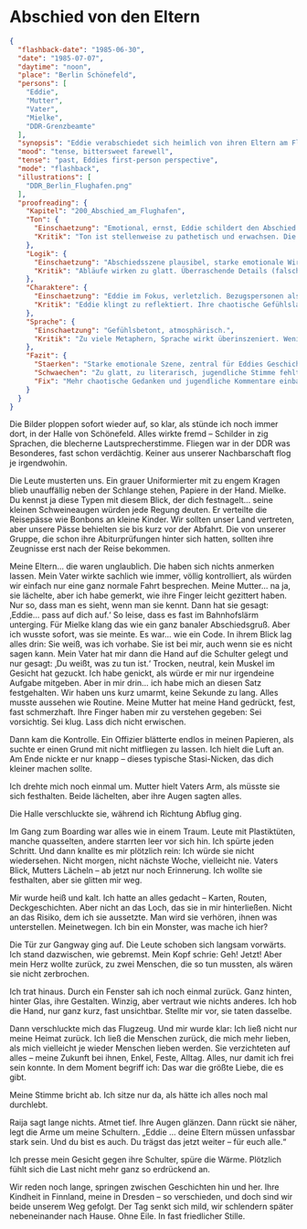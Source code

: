 # Abschied von den Eltern

```json
{
  "flashback-date": "1985-06-30",
  "date": "1985-07-07",
  "daytime": "noon",
  "place": "Berlin Schönefeld",
  "persons": [
    "Eddie",
    "Mutter",
    "Vater",
    "Mielke",
    "DDR-Grenzbeamte"
  ],
  "synopsis": "Eddie verabschiedet sich heimlich von ihren Eltern am Flughafen Schönefeld und passiert die Kontrolle unter Mielkes Blick.",
  "mood": "tense, bittersweet farewell",
  "tense": "past, Eddies first-person perspective",
  "mode": "flashback",
  "illustrations": [
    "DDR_Berlin_Flughafen.png"
  ],
  "proofreading": {
    "Kapitel": "200_Abschied_am_Flughafen",
    "Ton": {
      "Einschaetzung": "Emotional, ernst, Eddie schildert den Abschied mit Wehmut und Unsicherheit.",
      "Kritik": "Ton ist stellenweise zu pathetisch und erwachsen. Die jugendliche Direktheit tritt zurück."
    },
    "Logik": {
      "Einschaetzung": "Abschiedsszene plausibel, starke emotionale Wirkung.",
      "Kritik": "Abläufe wirken zu glatt. Überraschende Details (falsche Worte, unpassende Gedanken) könnten den Realismus verstärken."
    },
    "Charaktere": {
      "Einschaetzung": "Eddie im Fokus, verletzlich. Bezugspersonen als emotionale Gegenspieler sichtbar.",
      "Kritik": "Eddie klingt zu reflektiert. Ihre chaotische Gefühlslage (z. B. Zorn, Trotz, Verdrängung) könnte stärker herauskommen. Nebenfiguren bleiben eher schematisch."
    },
    "Sprache": {
      "Einschaetzung": "Gefühlsbetont, atmosphärisch.",
      "Kritik": "Zu viele Metaphern, Sprache wirkt überinszeniert. Wenig jugendliche Einwürfe oder spontane Kommentare."
    },
    "Fazit": {
      "Staerken": "Starke emotionale Szene, zentral für Eddies Geschichte, verdeutlicht Bruch mit Vergangenheit.",
      "Schwaechen": "Zu glatt, zu literarisch, jugendliche Stimme fehlt teilweise.",
      "Fix": "Mehr chaotische Gedanken und jugendliche Kommentare einbauen, Sprache straffen, Nebenfiguren lebendiger zeichnen."
    }
  }
}
```

Die Bilder ploppen sofort wieder auf, so klar, als stünde ich noch immer dort,
in der Halle von Schönefeld. Alles wirkte fremd – Schilder in zig Sprachen, die
blecherne Lautsprecherstimme. Fliegen war in der DDR was Besonderes, fast schon
verdächtig. Keiner aus unserer Nachbarschaft flog je irgendwohin.

Die Leute musterten uns. Ein grauer Uniformierter mit zu engem Kragen blieb
unauffällig neben der Schlange stehen, Papiere in der Hand. Mielke. Du kennst ja
diese Typen mit diesem Blick, der dich festnagelt… seine kleinen Schweineaugen
würden jede Regung deuten. Er verteilte die Reisepässe wie Bonbons an kleine
Kinder. Wir sollten unser Land vertreten, aber unsere Pässe behielten sie bis
kurz vor der Abfahrt. Die von unserer Gruppe, die schon ihre Abiturprüfungen
hinter sich hatten, sollten ihre Zeugnisse erst nach der Reise bekommen.

Meine Eltern… die waren unglaublich. Die haben sich nichts anmerken lassen. Mein
Vater wirkte sachlich wie immer, völlig kontrolliert, als würden wir einfach nur
eine ganz normale Fahrt besprechen. Meine Mutter… na ja, sie lächelte, aber ich
habe gemerkt, wie ihre Finger leicht gezittert haben. Nur so, dass man es sieht,
wenn man sie kennt. Dann hat sie gesagt: ‚Eddie… pass auf dich auf.‘ So leise,
dass es fast im Bahnhofslärm unterging. Für Mielke klang das wie ein ganz
banaler Abschiedsgruß. Aber ich wusste sofort, was sie meinte. Es war… wie ein
Code. In ihrem Blick lag alles drin: Sie weiß, was ich vorhabe. Sie ist bei mir,
auch wenn sie es nicht sagen kann. Mein Vater hat mir dann die Hand auf die
Schulter gelegt und nur gesagt: ‚Du weißt, was zu tun ist.‘ Trocken, neutral,
kein Muskel im Gesicht hat gezuckt. Ich habe genickt, als würde er mir nur
irgendeine Aufgabe mitgeben. Aber in mir drin… ich habe mich an diesen Satz
festgehalten. Wir haben uns kurz umarmt, keine Sekunde zu lang. Alles musste
aussehen wie Routine. Meine Mutter hat meine Hand gedrückt, fest, fast
schmerzhaft. Ihre Finger haben mir zu verstehen gegeben: Sei vorsichtig. Sei
klug. Lass dich nicht erwischen.

Dann kam die Kontrolle. Ein Offizier blätterte endlos in meinen Papieren, als
suchte er einen Grund mit nicht mitfliegen zu lassen. Ich hielt die Luft an. Am
Ende nickte er nur knapp – dieses typische Stasi-Nicken, das dich kleiner machen
sollte.

Ich drehte mich noch einmal um. Mutter hielt Vaters Arm, als müsste sie sich
festhalten. Beide lächelten, aber ihre Augen sagten alles.

Die Halle verschluckte sie, während ich Richtung Abflug ging.

Im Gang zum Boarding war alles wie in einem Traum. Leute mit Plastiktüten,
manche quasselten, andere starrten leer vor sich hin. Ich spürte jeden Schritt.
Und dann knallte es mir plötzlich rein: Ich würde sie nicht wiedersehen. Nicht
morgen, nicht nächste Woche, vielleicht nie. Vaters Blick, Mutters Lächeln – ab
jetzt nur noch Erinnerung. Ich wollte sie festhalten, aber sie glitten mir weg.

Mir wurde heiß und kalt. Ich hatte an alles gedacht – Karten, Routen,
Deckgeschichten. Aber nicht an das Loch, das sie in mir hinterließen. Nicht an
das Risiko, dem ich sie aussetzte. Man wird sie verhören, ihnen was
unterstellen. Meinetwegen. Ich bin ein Monster, was mache ich hier?

Die Tür zur Gangway ging auf. Die Leute schoben sich langsam vorwärts. Ich stand
dazwischen, wie gebremst. Mein Kopf schrie: Geh! Jetzt! Aber mein Herz wollte
zurück, zu zwei Menschen, die so tun mussten, als wären sie nicht zerbrochen.

Ich trat hinaus. Durch ein Fenster sah ich noch einmal zurück. Ganz hinten,
hinter Glas, ihre Gestalten. Winzig, aber vertraut wie nichts anderes. Ich hob
die Hand, nur ganz kurz, fast unsichtbar. Stellte mir vor, sie taten dasselbe.

Dann verschluckte mich das Flugzeug. Und mir wurde klar: Ich ließ nicht nur
meine Heimat zurück. Ich ließ die Menschen zurück, die mich mehr lieben, als
mich vielleicht je wieder Menschen lieben werden. Sie verzichteten auf alles –
meine Zukunft bei ihnen, Enkel, Feste, Alltag. Alles, nur damit ich frei sein
konnte. In dem Moment begriff ich: Das war die größte Liebe, die es gibt.

Meine Stimme bricht ab. Ich sitze nur da, als hätte ich alles noch mal
durchlebt.

Raija sagt lange nichts. Atmet tief. Ihre Augen glänzen. Dann rückt sie näher,
legt die Arme um meine Schultern. „Eddie … deine Eltern müssen unfassbar stark
sein. Und du bist es auch. Du trägst das jetzt weiter – für euch alle.“

Ich presse mein Gesicht gegen ihre Schulter, spüre die Wärme. Plötzlich fühlt
sich die Last nicht mehr ganz so erdrückend an.

Wir reden noch lange, springen zwischen Geschichten hin und her. Ihre Kindheit
in Finnland, meine in Dresden – so verschieden, und doch sind wir beide unserem
Weg gefolgt. Der Tag senkt sich mild, wir schlendern später nebeneinander nach
Hause. Ohne Eile. In fast friedlicher Stille.
